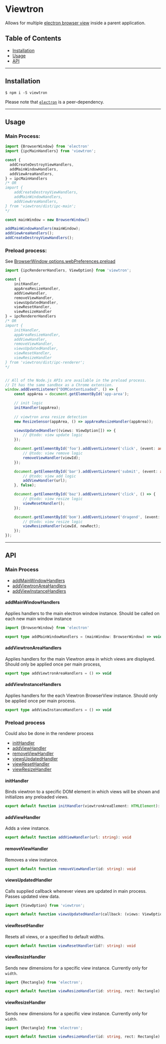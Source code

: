 # Viewtron
Allows for multiple [electron browser view](https://electronjs.org/docs/api/browser-view) inside a parent application.

## Table of Contents
- [Installation](#installation)
- [Usage](#usage)
- [API](#api)

---

## Installation
```
$ npm i -S viewtron
```
Please note that [`electron`](https://electronjs.org) is a peer-dependency.

---

## Usage
### Main Process:
```typescript
import {BrowserWindow} from 'electron'
import {ipcMainHandlers} from 'viewtron';

const {
  addCreateDestroyViewHandlers,
  addMainWindowHandlers,
  addViewAreaHandlers,
} = ipcMainHandlers
/* OR
import {
    addCreateDestroyViewHandlers,
    addMainWindowHandlers,
    addViewAreaHandlers,
} from 'viewtron/dist/ipc-main';
*/

const mainWindow = new BrowserWindow()

addMainWindowHandlers(mainWindow);
addViewAreaHandlers();
addCreateDestroyViewHandlers();
```

### Preload process:
See [BrowserWindow options.webPreferences.preload](https://electronjs.org/docs/api/browser-window#class-browserwindow)

```typescript
import {ipcRendererHandlers, ViewOption} from 'viewtron';

const {
    initHandler,
    appAreaResizeHandler,
    addViewHandler,
    removeViewHandler,
    viewsUpdatedHandler,
    viewResetHandler,
    viewResizeHandler
} = ipcRendererHandlers
/* OR
import {
    initHandler,
    appAreaResizeHandler,
    addViewHandler,
    removeViewHandler,
    viewsUpdatedHandler,
    viewResetHandler,
    viewResizeHandler
} from 'viewtron/dist/ipc-renderer';
*/


// All of the Node.js APIs are available in the preload process.
// It has the same sandbox as a Chrome extension.
window.addEventListener("DOMContentLoaded", () => {
    const appArea = document.getElementById('app-area');

    // init logic
    initHandler(appArea);
    
    // viewtron area resize detection
    new ResizeSensor(appArea, () => appAreaResizeHandler(appArea));

    viewsUpdatedHandler((views: ViewOption[]) => {
        // @todo: view update logic
    });

    document.getElementById('foo').addEventListener('click', (event: any) => {
        // @todo: view remove logic
        removeViewHandler(viewId);
    });

    document.getElementById('bar').addEventListener('submit', (event: any) => {
        // @todo: view add logic
        addViewHandler(url);
    }, false);

    document.getElementById('baz').addEventListener('click', () => {
        // @todo: view resize logic
        viewResetHandler();
    });

    document.getElementById('bom').addEventListener('dragend', (event: any) => {
        // @todo: view resize logic
        viewResizeHandler(viewId, newRect);
    });
});
```

---

## API
### Main Process
- [addMainWindowHandlers](#addmainwindowhandlers)
- [addViewtronAreaHandlers](#addviewtronareahandlers)
- [addViewInstanceHandlers](#addviewinstancehandlers)

#### addMainWindowHandlers
Applies handlers to the main electron window instance. Should be called on each new main window instance

```typescript
import {BrowserWindow} from 'electron'

export type addMainWindowHandlers = (mainWindow: BrowserWindow) => void
```

#### addViewtronAreaHandlers
Applies handlers for the main Viewtron area in which views are displayed. Should only be applied once per main process,

```typescript
export type addViewtronAreaHandlers = () => void
```

#### addViewInstanceHandlers
Applies handlers for the each Viewtron BrowserView instance. Should only be applied once per main process.

```typescript
export type addViewInstanceHandlers = () => void
```

### Preload process
Could also be done in the renderer process
- [initHandler](#inithandler)
- [addViewHandler](#addviewhandler)
- [removeViewHandler](#removeviewhandler)
- [viewsUpdatedHandler](#viewsupdatedhandler)
- [viewResetHandler](#viewresethandler)
- [viewResizeHandler](#viewresizehandler)

#### initHandler
Binds viewtron to a specific DOM element in which views will be shown and initializes any preloaded views.

```typescript
export default function initHandler(viewtronAreaElement: HTMLElement): void
```

#### addViewHandler
Adds a view instance.

```typescript
export default function addViewHandler(url: string): void
```

#### removeViewHandler
Removes a view instance.

```typescript
export default function removeViewHandler(id: string): void
```

#### viewsUpdatedHandler
Calls supplied callback whenever views are updated in main process. Passes updated view data.

```typescript
import {ViewOption} from 'viewtron';

export default function viewsUpdatedHandler(callback: (views: ViewOption[]) => void): void
```

#### viewResetHandler
Resets all views, or a specified to default widths.

```typescript
export default function viewResetHandler(id?: string): void
```

#### viewResizeHandler
Sends new dimensions for a specific view instance. Currently only for `width`.

```typescript
import {Rectangle} from 'electron';

export default function viewResizeHandler(id: string, rect: Rectangle): void
```

#### viewResizeHandler
Sends new dimensions for a specific view instance. Currently only for `width`.

```typescript
import {Rectangle} from 'electron';

export default function viewResizeHandler(id: string, rect: Rectangle): void
```

